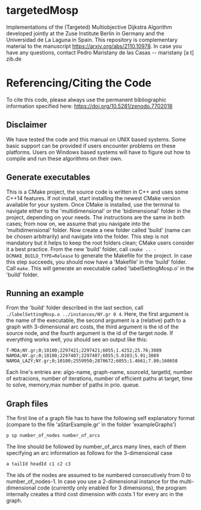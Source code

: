 # targetedMosp
Implementations of the (Targeted) Multiobjective Dijkstra Algorithm developed jointly at the Zuse Institute Berlin in Germany and the Universidad de La Laguna in Spain. This repository is complementary material to the manuscript https://arxiv.org/abs/2110.10978. In case you have any questions, contact Pedro Maristany de las Casas -- maristany [a t] zib.de

# Referencing/Citing the Code
To cite this code, please always use the permanent bibliographic information specified here: https://doi.org/10.5281/zenodo.7702018

## Disclaimer 
We have tested the code and this manual on UNIX based systems. Some basic support can be provided if users encounter problems on these platforms. Users on Windows based systems will have to figure out how to compile and run these algorithms on their own.

## Generate executables
This is a CMake project, the source code is written in C++ and uses some C++14 features. If not install, start installing the newest CMake version available for your system. Once CMake is installed, use the terminal to navigate either to the 'multidimensional' or the 'bidimensional' folder in the project, depending on your needs. The instructions are the same in both cases; from now on, we assume that you navigate into the 'multidimensional' folder. Now create a new folder called 'build' (name can be chosen arbitrarily) and navigate into the folder. This step is not mandatory but it helps to keep the root folders clean; CMake users consider it a best practice. From the new 'build' folder, call `cmake .. -DCMAKE_BUILD_TYPE=Release` to generate the Makefile for the project. In case this step succeeds, you should now have a 'Makefile' in the 'build' folder. Call `make`. This will generate an executable called 'labelSettingMosp.o' in the 'build' folder.

## Running an example
From the 'build' folder described in the last section, call `./labelSettingMosp.o ../instances/NY.gr 0 4`. Here, the first argument is the name of the executable, the second argument is a (relative) path to a graph with 3-dimensional arc costs, the third argument is the id of the source node, and the fourth argument is the id of the target node. If everything works well, you should see an output like this:
```
T-MDA;NY.gr;0;10100;2297421;2297421;6055;1.4252;25.76;3089
NAMOA;NY.gr;0;10100;2297407;2297407;6055;5.0103;5.91;3089
NAMOA_LAZY;NY.gr;0;10100;2559950;2870672;6055;1.4661;7.80;160658
```
Each line's entries are: algo-name, graph-name, sourceId, targetId, number of extracions, number of iterations, number of efficient paths at target, time to solve, memory,max number of paths in prio. queue.

## Graph files
The first line of a graph file has to have the following self explanatory format (compare to the file 'aStarExample.gr' in the folder 'exampleGraphs')
```
p sp number_of_nodes number_of_arcs
```
The line should be followed by number_of_arcs many lines, each of them specifying an arc information as follows for the 3-dimensional case
```
a tailId headId c1 c2 c3
```

The ids of the nodes are assumed to be numbered consecutively from 0 to number_of_nodes-1. In case you use a 2-dimensional instance for the multi-dimensional code (currently only enabled for 3 dimensions), the program internally creates a third cost dimension with costs 1 for every arc in the graph.
